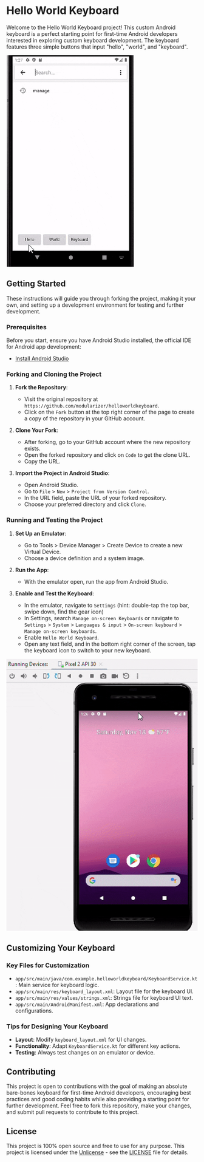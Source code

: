 # Hello World Keyboard

Welcome to the Hello World Keyboard project! 
This custom Android keyboard is a perfect starting point for first-time Android developers interested in exploring custom keyboard development. 
The keyboard features three simple buttons that input "hello", "world", and "keyboard".

![Keyboard Gif](./images/use.gif)

## Getting Started

These instructions will guide you through forking the project, making it your own, and setting up a development environment for testing and further development.

### Prerequisites

Before you start, ensure you have Android Studio installed, the official IDE for Android app development:

- [Install Android Studio](https://developer.android.com/studio/install)

### Forking and Cloning the Project

1. **Fork the Repository**:
    - Visit the original repository at `https://github.com/modularizer/helloworldkeyboard`.
    - Click on the `Fork` button at the top right corner of the page to create a copy of the repository in your GitHub account.

2. **Clone Your Fork**:
    - After forking, go to your GitHub account where the new repository exists.
    - Open the forked repository and click on `Code` to get the clone URL.
    - Copy the URL.

3. **Import the Project in Android Studio**:
    - Open Android Studio.
    - Go to `File` > `New` > `Project from Version Control`.
    - In the URL field, paste the URL of your forked repository.
    - Choose your preferred directory and click `Clone`.

### Running and Testing the Project

1. **Set Up an Emulator**:
    - Go to Tools > Device Manager > Create Device to create a new Virtual Device.
    - Choose a device definition and a system image.

2. **Run the App**:
    - With the emulator open, run the app from Android Studio.

3. **Enable and Test the Keyboard**:
    - In the emulator, navigate to `Settings` (hint: double-tap the top bar, swipe down, find the gear icon)
    - In Settings, search `Manage on-screen Keyboards` or navigate to `Settings` > `System` > `Languages & input` > `On-screen keyboard` > `Manage on-screen keyboards`.
    - Enable `Hello World Keyboard`.
    - Open any text field, and in the bottom right corner of the screen, tap the keyboard icon to switch to your new keyboard.

![Setup Gif](./images/setup.gif)

## Customizing Your Keyboard
### Key Files for Customization
- `app/src/main/java/com.example.helloworldkeyboard/KeyboardService.kt`: Main service for keyboard logic.
- `app/src/main/res/keyboard_layout.xml`: Layout file for the keyboard UI.
- `app/src/main/res/values/strings.xml`: Strings file for keyboard UI text.
- `app/src/main/AndroidManifest.xml`: App declarations and configurations.

### Tips for Designing Your Keyboard
- **Layout**: Modify `keyboard_layout.xml` for UI changes.
- **Functionality**: Adapt `KeyboardService.kt` for different key actions.
- **Testing**: Always test changes on an emulator or device.

## Contributing

This project is open to contributions with the goal of making an absolute bare-bones keyboard for first-time Android developers,
encouraging best practices and good coding habits while also providing a starting point for further development.
Feel free to fork this repository, make your changes, and submit pull requests to contribute to this project.

## License

This project is 100% open source and free to use for any purpose.
This project is licensed under the [Unlicense](https://unlicense.org) - see the [LICENSE](LICENSE) file for details.

